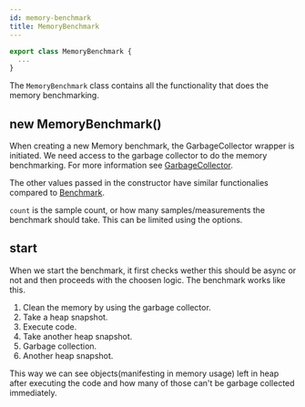 ```yaml
---
id: memory-benchmark
title: MemoryBenchmark
---
```


```ts
export class MemoryBenchmark {
  ...
}
```

The `MemoryBenchmark` class contains all the functionality that does the memory benchmarking.

## new MemoryBenchmark()

When creating a new Memory benchmark, the GarbageCollector wrapper is initiated.
We need access to the garbage collector to do the memory benchmarking.
For more information see [GarbageCollector](garbage-collector.md).

The other values passed in the constructor have similar functionalies compared to [Benchmark](benchmark.md).

`count` is the sample count, or how many samples/measurements the benchmark should take. This can be limited using the options.

## start

When we start the benchmark, it first checks wether this should be async or not and then proceeds with the choosen logic.
The benchmark works like this.

1. Clean the memory by using the garbage collector.
2. Take a heap snapshot.
3. Execute code.
4. Take another heap snapshot.
5. Garbage collection.
6. Another heap snapshot.

This way we can see objects(manifesting in memory usage) left in heap after executing the code and how many of those can't be garbage collected immediately.
